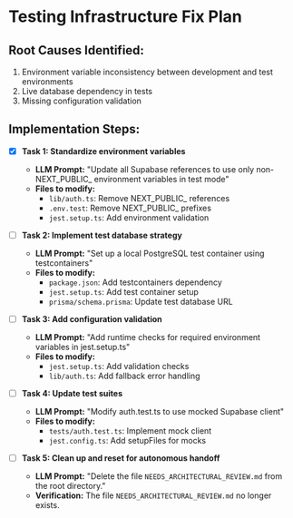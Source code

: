 # Testing Infrastructure Fix Plan

## Root Causes Identified:
1. Environment variable inconsistency between development and test environments
2. Live database dependency in tests
3. Missing configuration validation

## Implementation Steps:

- [x] **Task 1: Standardize environment variables**
  - **LLM Prompt:** "Update all Supabase references to use only non-NEXT_PUBLIC_ environment variables in test mode"
  - **Files to modify:**
    - `lib/auth.ts`: Remove NEXT_PUBLIC_ references
    - `.env.test`: Remove NEXT_PUBLIC_ prefixes
    - `jest.setup.ts`: Add environment validation

- [ ] **Task 2: Implement test database strategy**
  - **LLM Prompt:** "Set up a local PostgreSQL test container using testcontainers"
  - **Files to modify:**
    - `package.json`: Add testcontainers dependency
    - `jest.setup.ts`: Add test container setup
    - `prisma/schema.prisma`: Update test database URL

- [ ] **Task 3: Add configuration validation**
  - **LLM Prompt:** "Add runtime checks for required environment variables in jest.setup.ts"
  - **Files to modify:**
    - `jest.setup.ts`: Add validation checks
    - `lib/auth.ts`: Add fallback error handling

- [ ] **Task 4: Update test suites**
  - **LLM Prompt:** "Modify auth.test.ts to use mocked Supabase client"
  - **Files to modify:**
    - `tests/auth.test.ts`: Implement mock client
    - `jest.config.ts`: Add setupFiles for mocks

- [ ] **Task 5: Clean up and reset for autonomous handoff**
  - **LLM Prompt:** "Delete the file `NEEDS_ARCHITECTURAL_REVIEW.md` from the root directory."
  - **Verification:** The file `NEEDS_ARCHITECTURAL_REVIEW.md` no longer exists.